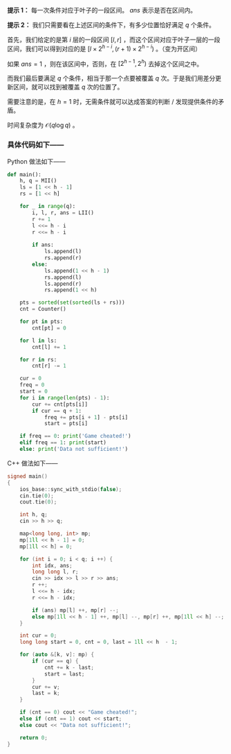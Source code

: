 **提示 1：** 每一次条件对应于叶子的一段区间。 $ans$ 表示是否在区间内。

**提示 2：** 我们只需要看在上述区间的条件下，有多少位置恰好满足 $q$ 个条件。

首先，我们给定的是第 $i$ 层的一段区间 $[l, r]$ ，而这个区间对应于叶子一层的一段区间，我们可以得到对应的是 $[l\times 2^{h-i},(r+1)\times 2^{h-i})$ 。（变为开区间）

如果 $ans=1$ ，则在该区间中，否则，在 $[2^{h-1},2^h)$ 去掉这个区间之中。

而我们最后要满足 $q$ 个条件，相当于那一个点要被覆盖 $q$ 次。于是我们用差分更新区间，就可以找到被覆盖 $q$ 次的位置了。

需要注意的是，在 $h=1$ 时，无需条件就可以达成答案的判断 / 发现提供条件的矛盾。

时间复杂度为 $\mathcal{O}(q\log q)$ 。

### 具体代码如下——

Python 做法如下——

```Python []
def main():
    h, q = MII()
    ls = [1 << h - 1]
    rs = [1 << h]

    for _ in range(q):
        i, l, r, ans = LII()
        r += 1
        l <<= h - i
        r <<= h - i
        
        if ans:
            ls.append(l)
            rs.append(r)
        else:
            ls.append(1 << h - 1)
            rs.append(l)
            ls.append(r)
            rs.append(1 << h)

    pts = sorted(set(sorted(ls + rs)))
    cnt = Counter()

    for pt in pts:
        cnt[pt] = 0

    for l in ls:
        cnt[l] += 1

    for r in rs:
        cnt[r] -= 1

    cur = 0
    freq = 0
    start = 0
    for i in range(len(pts) - 1):
        cur += cnt[pts[i]]
        if cur == q + 1:
            freq += pts[i + 1] - pts[i]
            start = pts[i]

    if freq == 0: print('Game cheated!')
    elif freq == 1: print(start)
    else: print('Data not sufficient!')
```

C++ 做法如下——

```cpp []
signed main()
{
    ios_base::sync_with_stdio(false);
    cin.tie(0);
    cout.tie(0);

    int h, q;
    cin >> h >> q;

    map<long long, int> mp;
    mp[1ll << h - 1] = 0;
    mp[1ll << h] = 0;

    for (int i = 0; i < q; i ++) {
        int idx, ans;
        long long l, r;
        cin >> idx >> l >> r >> ans;
        r ++;
        l <<= h - idx;
        r <<= h - idx;

        if (ans) mp[l] ++, mp[r] --;
        else mp[1ll << h - 1] ++, mp[l] --, mp[r] ++, mp[1ll << h] --;
    }

    int cur = 0;
    long long start = 0, cnt = 0, last = 1ll << h  - 1;

    for (auto &[k, v]: mp) {
        if (cur == q) {
            cnt += k - last;
            start = last;
        }
        cur += v;
        last = k;
    }

    if (cnt == 0) cout << "Game cheated!";
    else if (cnt == 1) cout << start;
    else cout << "Data not sufficient!";

    return 0;
}
```
